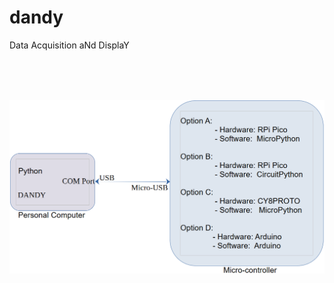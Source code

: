 # dandy
Data Acquisition aNd DisplaY


<br>
<br>
<br>

![Overview](docs/docPics/OverviewDiagram.png)
